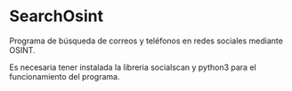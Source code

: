 # SearchOsint

Programa de búsqueda de correos y teléfonos en redes sociales mediante OSINT.

Es necesaria tener instalada la libreria socialscan y python3 para el funcionamiento del programa.
